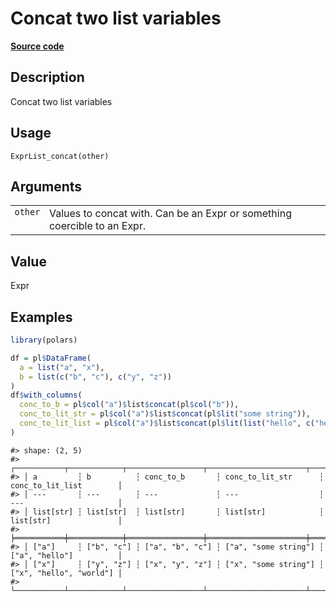 

# Concat two list variables

[**Source code**](https://github.com/pola-rs/r-polars/tree/d562252dbb77de7e06ca3e6150d74a2c709763bc/R/expr__list.R#L103)

## Description

Concat two list variables

## Usage

<pre><code class='language-R'>ExprList_concat(other)
</code></pre>

## Arguments

<table>
<tr>
<td style="white-space: nowrap; font-family: monospace; vertical-align: top">
<code id="ExprList_concat_:_other">other</code>
</td>
<td>
Values to concat with. Can be an Expr or something coercible to an Expr.
</td>
</tr>
</table>

## Value

Expr

## Examples

``` r
library(polars)

df = pl$DataFrame(
  a = list("a", "x"),
  b = list(c("b", "c"), c("y", "z"))
)
df$with_columns(
  conc_to_b = pl$col("a")$list$concat(pl$col("b")),
  conc_to_lit_str = pl$col("a")$list$concat(pl$lit("some string")),
  conc_to_lit_list = pl$col("a")$list$concat(pl$lit(list("hello", c("hello", "world"))))
)
```

    #> shape: (2, 5)
    #> ┌───────────┬────────────┬─────────────────┬──────────────────────┬─────────────────────────┐
    #> │ a         ┆ b          ┆ conc_to_b       ┆ conc_to_lit_str      ┆ conc_to_lit_list        │
    #> │ ---       ┆ ---        ┆ ---             ┆ ---                  ┆ ---                     │
    #> │ list[str] ┆ list[str]  ┆ list[str]       ┆ list[str]            ┆ list[str]               │
    #> ╞═══════════╪════════════╪═════════════════╪══════════════════════╪═════════════════════════╡
    #> │ ["a"]     ┆ ["b", "c"] ┆ ["a", "b", "c"] ┆ ["a", "some string"] ┆ ["a", "hello"]          │
    #> │ ["x"]     ┆ ["y", "z"] ┆ ["x", "y", "z"] ┆ ["x", "some string"] ┆ ["x", "hello", "world"] │
    #> └───────────┴────────────┴─────────────────┴──────────────────────┴─────────────────────────┘
